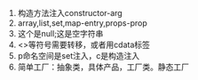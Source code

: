1. 构造方法注入constructor-arg
2. array,list,set,map-entry,props-prop
3. <null/> 这个是null;<value/>这是空字符串
4. <>等符号需要转移，或者用cdata标签
5. p命名空间是set注入，c是构造注入
6. 简单工厂：抽象类，具体产品，工厂类。静态工厂


